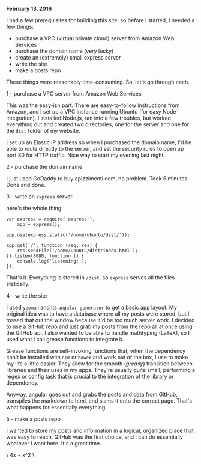 **February 13, 2016**

I had a few prerequisites for building this site, so before I started, I needed a few things:

* purchase a VPC (virtual private cloud) server from Amazon Web Services
* purchase the domain name (very lucky)
* create an (extremely) small express server
* write the site
* make a posts repo

These things were reasonably time-consuming. So, let's go through each.

1 - purchase a VPC server from Amazon Web Services

This was the easy-ish part. There are easy-to-follow instructions from Amazon, and I set up a VPC instance running 
Ubuntu (for easy Node integration). I installed Node.js, ran into a few troubles, but worked everything out and created
two directories, one for the server and one for the `dist` folder of my website.

I set up an Elastic IP address so when I purchased the domain name, I'd be able to route directly to the server, and set
the security rules to open up port 80 for HTTP traffic. Nice way to start my evening last night.

2 - purchase the domain name

I just used GoDaddy to buy apizzimenti.com, no problem. Took 5 minutes. Done and done.

3 - write an `express` server

here's the whole thing:

```
var express = require('express'),
    app = express();

app.use(express.static('/home/ubuntu/dist/'));

app.get('/', function (req, res) {
    res.sendFile('/home/ubuntu/dist/index.html');
}).listen(8080, function () {
    console.log('listening!');
});
```

That's it. Everything is stored in `/dist`, so `express` serves all the files statically.

4 - write the site

I used `yeoman` and its `angular-generator` to get a basic app layout. My original idea was to have a database where all
my posts were stored, but I tossed that out the window because it'd be too much server work. I decided to use a GitHub repo
and just grab my posts from the repo all at once using the GitHub api. I also wanted to be able to handle mathtyping (LaTeX),
so I used what I call grease functions to integrate it.

Grease functions are self-invoking functions that, when the dependency can't be installed with `npm` or `bower` and work
out of the box, I use to make my life a little easier. They allow for the smooth (*greasy*) transition between libraries
and their uses in my apps. They're usually quite small, performing a regex or config task that is crucial to the integration
of the library or dependency.

Anyway, angular goes out and grabs the posts and data from GitHub, transpiles the markdown to html, and slams it onto the
correct page. That's what happens for essentially everything.

5 - make a posts repo

I wanted to store my posts and information in a logical, organized place that was easy to reach. GitHub was the first choice,
and I can do essentially whatever I want here. It's a great time.

\ 4x + x^2 \